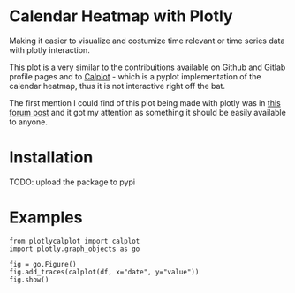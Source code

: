 # Calendar Heatmap with Plotly
Making it easier to visualize and costumize time relevant or time series data with plotly interaction.

This plot is a very similar to the contribuitions available on Github and Gitlab profile pages and to [Calplot](https://github.com/tomkwok/calplot) - which is a pyplot implementation of the calendar heatmap, thus it is not interactive right off the bat.

The first mention I could find of this plot being made with plotly was in [this forum post](https://community.plotly.com/t/colored-calendar-heatmap-in-dash/10907/16) and it got my attention as something it should be easily available to anyone.

# Installation
TODO: upload the package to pypi

# Examples
```
from plotlycalplot import calplot
import plotly.graph_objects as go

fig = go.Figure()
fig.add_traces(calplot(df, x="date", y="value"))
fig.show()
```
